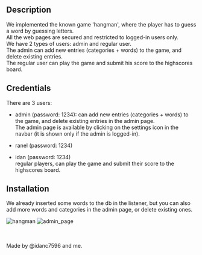 ## Description
We implemented the known game 'hangman',
where the player has to guess a word by guessing letters. <br>
All the web pages are secured and restricted to logged-in users only. <br>
We have 2 types of users: admin and regular user. <br>
The admin can add new entries (categories + words) to the game, and delete existing entries. <br>
The regular user can play the game and submit his score to the highscores board.

## Credentials
There are 3 users:
* admin (password: 1234):
can add new entries (categories + words) to the game, and delete existing entries in the admin page.<br>
The admin page is available by clicking on the settings icon in the navbar (it is shown only if the admin is logged-in).

* ranel (password: 1234)
* idan (password: 1234) <br>
regular players, can play the game and submit their score to the highscores board. 


## Installation
We already inserted some words to the db in the listener,
but you can also add more words and categories in the admin page, or delete existing ones.

![hangman](https://github.com/ranelbe/hangman/assets/89218304/7357ac33-078c-40d3-9ac0-c062d6bb87dc)
![admin_page](https://github.com/ranelbe/hangman/assets/89218304/a2044667-d7f2-452b-bc11-c4b1c5fe0e83)

<br><br>
Made by @idanc7596 and me.
